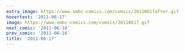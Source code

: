 ```yaml
---
extra_image: https://www.smbc-comics.com/comics/20110617after.gif
hovertext: '2011-06-17'
image: https://www.smbc-comics.com/comics/20110617.gif
next_comic: '2011-06-18'
prev_comic: '2011-06-16'
title: '2011-06-17'
---
```


